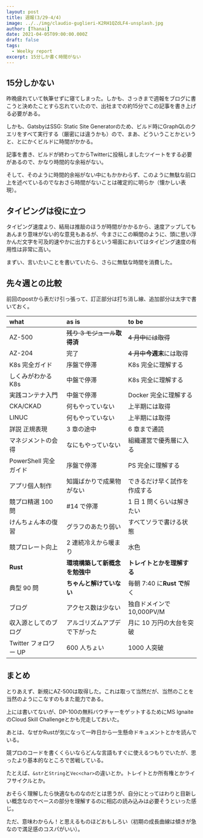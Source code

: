 ```yaml
---
layout: post
title: 週報(3/29-4/4)
image: ../../img/claudio-guglieri-K2RH1QZdLF4-unsplash.jpg
author: [Thanai]
date: 2021-04-05T09:00:00.000Z
draft: false
tags:
  - Weelky report
excerpt: 15分しか書く時間がない
---
```


<!-- prettier-ignore-start -->

## 15分しかない

昨晩疲れていて執筆せずに寝てしまった。しかも、さっきまで週報をブログに書こうと決めたことすら忘れていたので、出社までの約15分でこの記事を書き上げる必要がある。

しかも、GatsbyはSSG: Static Site Generatorのため、ビルド時にGraphQLのクエリをすべて実行する（厳密には違うかも）ので、まあ、どういうことかというと、とにかくビルドに時間がかかる。

記事を書き、ビルドが終わってからTwitterに投稿しましたツイートをする必要があるので、かなり時間的な余裕がない。

そして、そのように時間的余裕がない中にもかかわらず、このように無駄な前口上を述べているのでなおさら時間がないことは確定的に明らか（懐かしい表現）。

## タイピングは役に立つ

タイピング速度より、結局は推敲のほうが時間がかかるから、速度アップしてもあんまり意味がない的な意見もあるが、今まさにこの瞬間のように、頭に思い浮かんだ文字を可及的速やかに出力するという場面においてはタイピング速度の有用性は非常に高い。

まずい、言いたいことを書いていたら、さらに無駄な時間を消費した。

## 先々週との比較

前回のpostから表だけ引っ張って、訂正部分は打ち消し線、追加部分は太字で書いておく。

<!-- prettier-ignore-end -->

| what                  | as is                              | to be                           |
| :-------------------- | :--------------------------------- | :------------------------------ |
| AZ-500                | <s>残り 3 モジュール</s>**取得済** | <s>4 月中には取得</s>           |
| AZ-204                | 完了                               | <s>4 月中</s>**今週末**には取得 |
| K8s 完全ガイド        | 序盤で停滞                         | K8s 完全に理解する              |
| しくみがわかる K8s    | 中盤で停滞                         | K8s 完全に理解する              |
| 実践コンテナ入門      | 中盤で停滞                         | Docker 完全に理解する           |
| CKA/CKAD              | 何もやっていない                   | 上半期には取得                  |
| LINUC                 | 何もやっていない                   | 上半期には取得                  |
| 詳説 正規表現         | 3 章の途中                         | 6 章まで通読                    |
| マネジメントの会得    | なにもやっていない                 | 組織運営で優秀層に入る          |
| PowerShell 完全ガイド | 序盤で停滞                         | PS 完全に理解する               |
| アプリ個人制作        | 知識ばかりで成果物がない           | できるだけ早く試作を作成する    |
| 競プロ精選 100 問     | #14 で停滞                         | 1 日 1 問くらいは解きたい       |
| けんちょん本の復習    | グラフのあたり弱い                 | すべてソラで書ける状態          |
| 競プロレート向上      | 2 連続冷えから暖まり               | 水色                            |
| **Rust**              | **環境構築して新概念を勉強中**     | **トレイトとかを理解する**      |
| 典型 90 問            | **ちゃんと解けていない**           | 毎朝 7:40 に**Rust で**解く     |
| ブログ                | アクセス数は少ない                 | 独自ドメインで 10,000PV/M       |
| 収入源としてのブログ  | アルゴリズムアプデで下がった       | 月に 10 万円の大台を突破        |
| Twitter フォロワー UP | 600 人ちょい                       | 1000 人突破                     |

<!-- prettier-ignore-start -->

## まとめ

とりあえず、新規にAZ-500は取得した。これは取って当然だが、当然のことを当然のようにこなすのもまた能力である。

上には書いてないが、DP-100の無料バウチャーをゲットするためにMS IgnaiteのCloud Skill Challengeとかも完走しておいた。

あとは、なぜかRustが気になって一昨日から一生懸命ドキュメントとかを読んでいる。

競プロのコードを書くくらいならどんな言語もすぐに使えるつもりでいたが、思ったより基本的なところで苦戦している。

たとえば、`&str`と`String`と`Vec<char>`の違いとか。トレイトとか所有権とかライフサイクルとか。

おそらく理解したら快適なものなのだとは思うが、自分にとってはわりと目新しい概念なのでベースの部分を理解するのに相応の読み込みは必要そうといった感じ。

ただ、意味わからん！と思えるものほどおもしろい（初期の成長曲線は傾きが急なので満足感のコスパがいい）。


<!-- prettier-ignore-end -->

